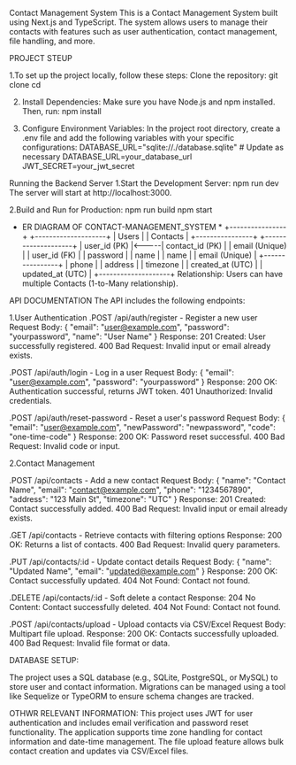 Contact Management System
This is a Contact Management System built using Next.js and TypeScript. The system allows users to manage their contacts with features such as user authentication, contact management, file handling, and more.

PROJECT STEUP

1.To set up the project locally, follow these steps:
Clone the repository:
git clone <repository-url>
cd <repository-directory>

2. Install Dependencies: Make sure you have Node.js and npm installed. Then, run:
npm install

3. Configure Environment Variables: In the project root directory, create a .env file and add the following variables with your specific configurations:
DATABASE_URL="sqlite://./database.sqlite"  # Update as necessary
DATABASE_URL=your_database_url
JWT_SECRET=your_jwt_secret


Running the Backend Server
1.Start the Development Server:
npm run dev
The server will start at http://localhost:3000.

2.Build and Run for Production:
npm run build
npm start

* ER DIAGRAM OF CONTACT-MANAGEMENT_SYSTEM *
+----------------+       +--------------------+
|     Users      |       |      Contacts      |
+----------------+       +--------------------+
| user_id (PK)   |<-----| contact_id (PK)    |
| email (Unique)  |       | user_id (FK)       |
| password        |       | name               |
| name            |       | email (Unique)     |
+----------------+       | phone              |
                         | address            |
                         | timezone           |
                         | created_at (UTC)   |
                         | updated_at (UTC)   |
                         +--------------------+
Relationship:
Users can have multiple Contacts (1-to-Many relationship).

API DOCUMENTATION
The API includes the following endpoints:

1.User Authentication
.POST /api/auth/register - Register a new user
Request Body:
{
  "email": "user@example.com",
  "password": "yourpassword",
  "name": "User Name"
}
Response:
201 Created: User successfully registered.
400 Bad Request: Invalid input or email already exists.

.POST /api/auth/login - Log in a user
Request Body:
{
  "email": "user@example.com",
  "password": "yourpassword"
}
Response:
200 OK: Authentication successful, returns JWT token.
401 Unauthorized: Invalid credentials.

.POST /api/auth/reset-password - Reset a user's password
Request Body:
{
  "email": "user@example.com",
  "newPassword": "newpassword",
  "code": "one-time-code"
}
Response:
200 OK: Password reset successful.
400 Bad Request: Invalid code or input.

2.Contact Management

.POST /api/contacts - Add a new contact
Request Body:
{
  "name": "Contact Name",
  "email": "contact@example.com",
  "phone": "1234567890",
  "address": "123 Main St",
  "timezone": "UTC"
}
Response:
201 Created: Contact successfully added.
400 Bad Request: Invalid input or email already exists.

.GET /api/contacts - Retrieve contacts with filtering options
Response:
200 OK: Returns a list of contacts.
400 Bad Request: Invalid query parameters.

.PUT /api/contacts/:id - Update contact details
Request Body:
{
  "name": "Updated Name",
  "email": "updated@example.com"
}
Response:
200 OK: Contact successfully updated.
404 Not Found: Contact not found.

.DELETE /api/contacts/:id - Soft delete a contact
Response:
204 No Content: Contact successfully deleted.
404 Not Found: Contact not found.

.POST /api/contacts/upload - Upload contacts via CSV/Excel
Request Body: Multipart file upload.
Response:
200 OK: Contacts successfully uploaded.
400 Bad Request: Invalid file format or data.


DATABASE SETUP:

The project uses a SQL database (e.g., SQLite, PostgreSQL, or MySQL) to store user and contact information.
Migrations can be managed using a tool like Sequelize or TypeORM to ensure schema changes are tracked.

OTHWR RELEVANT INFORMATION:
This project uses JWT for user authentication and includes email verification and password reset functionality.
The application supports time zone handling for contact information and date-time management.
The file upload feature allows bulk contact creation and updates via CSV/Excel files.




